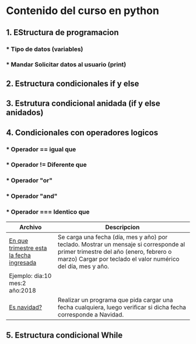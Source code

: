 # Contenido del curso en python
## 1. EStructura de programacion
### * Tipo de datos (variables)
### * Mandar Solicitar datos al usuario (print)
## 2. Estructura condicionales if y else
## 3. Estrutura condicional anidada (if y else anidados)
## 4. Condicionales con operadores logicos
### * Operador == igual que
### * Operador != Diferente que 
### * Operador "or"
### * Operador "and"
### * Operador === Identico que
|   **Archivo**   |   **Descripcion**   |
| -------------- | --------------------- |
| [En que trimestre esta la fecha ingresada](./4.%20Condiciones%20compuestas%20con%20operadores%20l%C3%B3gicos/problema2.py)| Se carga una fecha (día, mes y año) por teclado. Mostrar un mensaje si corresponde al primer trimestre del año (enero, febrero o marzo) Cargar por teclado el valor numérico del día, mes y año.
Ejemplo: dia:10 mes:2 año:2018| 
| [Es navidad?](./4.%20Condiciones%20compuestas%20con%20operadores%20l%C3%B3gicos/ejercicio1.py)| Realizar un programa que pida cargar una fecha cualquiera, luego verificar si dicha fecha corresponde a Navidad. |
## 5. Estructura condicional While


